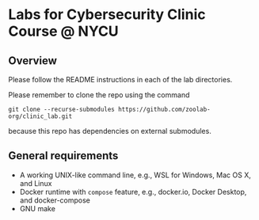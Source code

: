 # Labs for Cybersecurity Clinic Course @ NYCU

## Overview

Please follow the README instructions in each of the lab directories.

Please remember to clone the repo using the command

`git clone --recurse-submodules https://github.com/zoolab-org/clinic_lab.git`

because this repo has dependencies on external submodules.

## General requirements

- A working UNIX-like command line, e.g., WSL for Windows, Mac OS X, and Linux
- Docker runtime with `compose` feature, e.g., docker.io, Docker Desktop, and docker-compose
- GNU make

